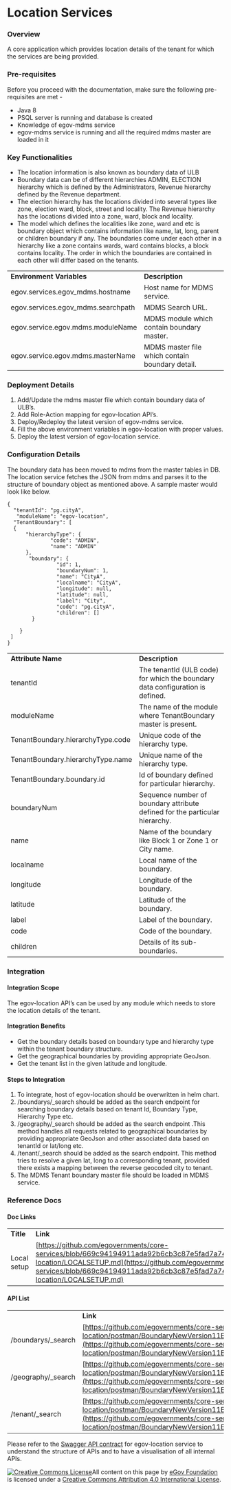 # Location Services

### Overview

A core application which provides location details of the tenant for which the services are being provided.

### Pre-requisites

Before you proceed with the documentation, make sure the following pre-requisites are met -

* Java 8
* PSQL server is running and database is created
* Knowledge of egov-mdms service
* egov-mdms service is running and all the required mdms master are loaded in it

### Key Functionalities

* The location information is also known as boundary data of ULB
* Boundary data can be of different hierarchies ADMIN, ELECTION hierarchy which is defined by the Administrators, Revenue hierarchy defined by the Revenue department.
* The election hierarchy has the locations divided into several types like zone, election ward, block, street and locality. The Revenue hierarchy has the locations divided into a zone, ward, block and locality.
* The model which defines the localities like zone, ward and etc is boundary object which contains information like name, lat, long, parent or children boundary if any. The boundaries come under each other in a hierarchy like a zone contains wards, ward contains blocks, a block contains locality. The order in which the boundaries are contained in each other will differ based on the tenants.

|                                     |                                                 |
| ----------------------------------- | ----------------------------------------------- |
| **Environment Variables**           | **Description**                                 |
| egov.services.egov\_mdms.hostname   | Host name for MDMS service.                     |
| egov.services.egov\_mdms.searchpath | MDMS Search URL.                                |
| egov.service.egov.mdms.moduleName   | MDMS module which contain boundary master.      |
| egov.service.egov.mdms.masterName   | MDMS master file which contain boundary detail. |

### Deployment Details

1. Add/Update the mdms master file which contain boundary data of ULB’s.
2. Add Role-Action mapping for egov-location API’s.
3. Deploy/Redeploy the latest version of egov-mdms service.
4. Fill the above environment variables in egov-location with proper values.
5. Deploy the latest version of egov-location service.

### Configuration Details

The boundary data has been moved to mdms from the master tables in DB. The location service fetches the JSON from mdms and parses it to the structure of boundary object as mentioned above. A sample master would look like below.

```
{
  "tenantId": "pg.cityA",
   "moduleName": "egov-location",
  "TenantBoundary": [
  {
      "hierarchyType": {
              "code": "ADMIN",
              "name": "ADMIN"
      },
       "boundary": {
                "id": 1,
                "boundaryNum": 1,
                "name": "CityA",
                "localname": "CityA",
                "longitude": null,
                "latitude": null,
                "label": "City",
                "code": "pg.cityA",
                "children": []
        }

    }
 ]
}
```

|                                   |                                                                               |
| --------------------------------- | ----------------------------------------------------------------------------- |
| **Attribute Name**                | **Description**                                                               |
| tenantId                          | The tenantId (ULB code) for which the boundary data configuration is defined. |
| moduleName                        | The name of the module where TenantBoundary master is present.                |
| TenantBoundary.hierarchyType.code | Unique code of the hierarchy type.                                            |
| TenantBoundary.hierarchyType.name | Unique name of the hierarchy type.                                            |
| TenantBoundary.boundary.id        | Id of boundary defined for particular hierarchy.                              |
| boundaryNum                       | Sequence number of boundary attribute defined for the particular hierarchy.   |
| name                              | Name of the boundary like Block 1 or Zone 1 or City name.                     |
| localname                         | Local name of the boundary.                                                   |
| longitude                         | Longitude of the boundary.                                                    |
| latitude                          | Latitude of the boundary.                                                     |
| label                             | Label of the boundary.                                                        |
| code                              | Code of the boundary.                                                         |
| children                          | Details of its sub-boundaries.                                                |

### Integration

#### Integration Scope

The egov-location API’s can be used by any module which needs to store the location details of the tenant.

#### Integration Benefits

* Get the boundary details based on boundary type and hierarchy type within the tenant boundary structure.
* Get the geographical boundaries by providing appropriate GeoJson.
* Get the tenant list in the given latitude and longitude.

#### Steps to Integration

1. To integrate, host of egov-location should be overwritten in helm chart.
2. /boundarys/\_search should be added as the search endpoint for searching boundary details based on tenant Id, Boundary Type, Hierarchy Type etc.
3. /geography/\_search should be added as the search endpoint .This method handles all requests related to geographical boundaries by providing appropriate GeoJson and other associated data based on tenantId or lat/long etc.
4. /tenant/\_search should be added as the search endpoint. This method tries to resolve a given lat, long to a corresponding tenant, provided there exists a mapping between the reverse geocoded city to tenant.
5. The MDMS Tenant boundary master file should be loaded in MDMS service.

### Reference Docs

#### Doc Links

|             |                                                                                                                                                                                                                                                    |
| ----------- | -------------------------------------------------------------------------------------------------------------------------------------------------------------------------------------------------------------------------------------------------- |
| **Title**   | **Link**                                                                                                                                                                                                                                           |
| Local setup | [https://github.com/egovernments/core-services/blob/669c94194911ada92b6cb3c87e5fad7a7478cc6a/egov-location/LOCALSETUP.md](https://github.com/egovernments/core-services/blob/669c94194911ada92b6cb3c87e5fad7a7478cc6a/egov-location/LOCALSETUP.md) |

#### API List

|                     |                                                                                                                                                                                                                                                                                |
| ------------------- | ------------------------------------------------------------------------------------------------------------------------------------------------------------------------------------------------------------------------------------------------------------------------------ |
|                     | **Link**                                                                                                                                                                                                                                                                       |
| /boundarys/\_search | [https://github.com/egovernments/core-services/blob/master/egov-location/postman/BoundaryNewVersion11Endpoint.postman\_collection.json](https://github.com/egovernments/core-services/blob/master/egov-location/postman/BoundaryNewVersion11Endpoint.postman\_collection.json) |
| /geography/\_search | [https://github.com/egovernments/core-services/blob/master/egov-location/postman/BoundaryNewVersion11Endpoint.postman\_collection.json](https://github.com/egovernments/core-services/blob/master/egov-location/postman/BoundaryNewVersion11Endpoint.postman\_collection.json) |
| /tenant/\_search    | [https://github.com/egovernments/core-services/blob/master/egov-location/postman/BoundaryNewVersion11Endpoint.postman\_collection.json](https://github.com/egovernments/core-services/blob/master/egov-location/postman/BoundaryNewVersion11Endpoint.postman\_collection.json) |

Please refer to the [Swagger API contract](https://editor.swagger.io/?url=https://raw.githubusercontent.com/egovernments/egov-services/master/docs/egov-location/contracts/v11-0-0.yml#!/) for egov-location service to understand the structure of APIs and to have a visualisation of all internal APIs.

[![Creative Commons License](https://i.creativecommons.org/l/by/4.0/80x15.png)](http://creativecommons.org/licenses/by/4.0/)All content on this page by [eGov Foundation ](https://egov.org.in/)is licensed under a [Creative Commons Attribution 4.0 International License](http://creativecommons.org/licenses/by/4.0/).
